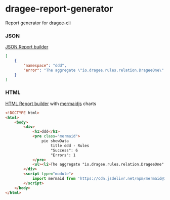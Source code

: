 # dragee-report-generator

Report generator for [dragee-cli](https://github.com/dragee-io/dragee-cli)

### JSON

[JSON Report builder](./src/json-report-builder.ts)

```json
[
    {
        "namespace": "ddd",
        "error": "The aggregate \"io.dragee.rules.relation.DrageeOne\" must at least contain a \"ddd/entity\" type dragee"
    }
]
```

### HTML

[HTML Report builder](./src/html-report-builder.ts) with [mermaidjs](https://github.com/mermaid-js/mermaid) charts

```html
<!DOCTYPE html>
<html>
    <body>
        <div>
            <h1>ddd</h1>
            <pre class="mermaid">
                pie showData
                    title ddd - Rules
                    "Success": 6
                    "Errors": 1
            </pre>
            <ul><li>The aggregate "io.dragee.rules.relation.DrageeOne" must at least contain a "ddd/entity" type dragee</li></ul>
        </div>
        <script type="module">
            import mermaid from 'https://cdn.jsdelivr.net/npm/mermaid@11/dist/mermaid.esm.min.mjs';
        </script>
    </body>
</html>
```